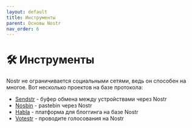 ```yaml
---
layout: default
title: Инструменты
parent: Основы Nostr
nav_order: 6
---
```


# 🛠️ Инструменты
Nostr не ограничивается социальными сетями, ведь он способен на многое. Вот несколько проектов на базе протокола:

* [Sendstr](https://sendstr.com/) - буфер обмена между устройствами через Nostr
* [Nosbin](https://nosbin.com/) - pastebin через Nostr
* [Habla](https://habla.news/) - платформа для блоггинга на базе Nostr
* [Votestr](https://votestr.com/) - проводите голосования на Nostr
